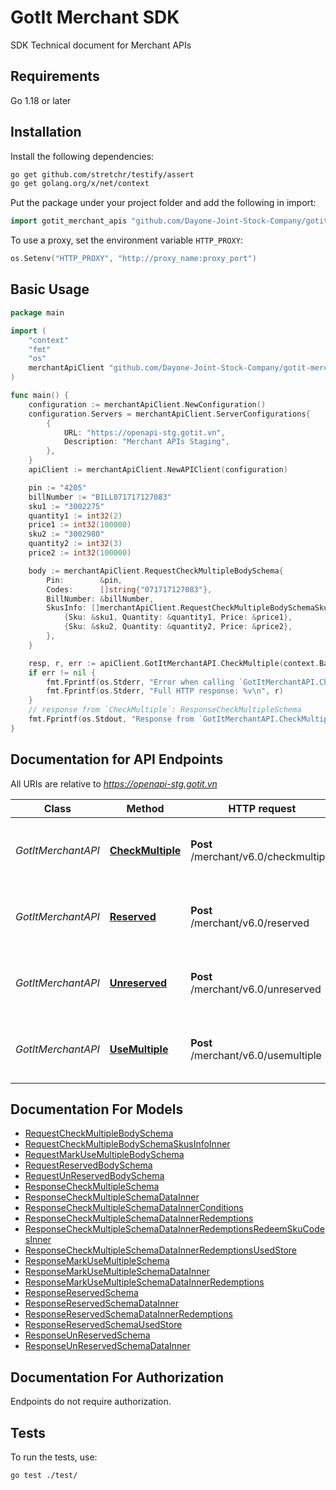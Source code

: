 # GotIt Merchant SDK

SDK Technical document for Merchant APIs

## Requirements
Go 1.18 or later

## Installation

Install the following dependencies:

```sh
go get github.com/stretchr/testify/assert
go get golang.org/x/net/context
```

Put the package under your project folder and add the following in import:

```go
import gotit_merchant_apis "github.com/Dayone-Joint-Stock-Company/gotit-merchant-go-sdk/v1.0.0"
```

To use a proxy, set the environment variable `HTTP_PROXY`:

```go
os.Setenv("HTTP_PROXY", "http://proxy_name:proxy_port")
```

## Basic Usage

```go
package main

import (
	"context"
	"fmt"
	"os"
	merchantApiClient "github.com/Dayone-Joint-Stock-Company/gotit-merchant-go-sdk"
)

func main() {
    configuration := merchantApiClient.NewConfiguration()
    configuration.Servers = merchantApiClient.ServerConfigurations{
        {
            URL: "https://openapi-stg.gotit.vn",
            Description: "Merchant APIs Staging",
        },
    }
    apiClient := merchantApiClient.NewAPIClient(configuration)

    pin := "4205"
    billNumber := "BILL071717127083"
    sku1 := "3002275"
    quantity1 := int32(2)
    price1 := int32(100000)
    sku2 := "3002980"
    quantity2 := int32(3)
    price2 := int32(100000)

    body := merchantApiClient.RequestCheckMultipleBodySchema{
        Pin:        &pin,
        Codes:      []string{"071717127083"},
        BillNumber: &billNumber,
        SkusInfo: []merchantApiClient.RequestCheckMultipleBodySchemaSkusInfoInner{
            {Sku: &sku1, Quantity: &quantity1, Price: &price1},
            {Sku: &sku2, Quantity: &quantity2, Price: &price2},
        },
    }

    resp, r, err := apiClient.GotItMerchantAPI.CheckMultiple(context.Background()).RequestCheckMultipleBodySchema(body).Execute()
    if err != nil {
        fmt.Fprintf(os.Stderr, "Error when calling `GotItMerchantAPI.CheckMultiple``: %v\n", err)
        fmt.Fprintf(os.Stderr, "Full HTTP response: %v\n", r)
    }
    // response from `CheckMultiple`: ResponseCheckMultipleSchema
    fmt.Fprintf(os.Stdout, "Response from `GotItMerchantAPI.CheckMultiple`: %v\n", resp)
}
```

## Documentation for API Endpoints

All URIs are relative to *https://openapi-stg.gotit.vn*

Class | Method | HTTP request | Description
------------ | ------------- | ------------- | -------------
*GotItMerchantAPI* | [**CheckMultiple**](docs/GotItMerchantAPI.md#checkmultiple) | **Post** /merchant/v6.0/checkmultiple | Check multiple vouchers are valid or not
*GotItMerchantAPI* | [**Reserved**](docs/GotItMerchantAPI.md#reserved) | **Post** /merchant/v6.0/reserved | Reserved multiple vouchers for a fixed bill number.
*GotItMerchantAPI* | [**Unreserved**](docs/GotItMerchantAPI.md#unreserved) | **Post** /merchant/v6.0/unreserved | Reserved multiple vouchers for a fixed bill number.
*GotItMerchantAPI* | [**UseMultiple**](docs/GotItMerchantAPI.md#usemultiple) | **Post** /merchant/v6.0/usemultiple | Reserved multiple vouchers for a fixed bill number.


## Documentation For Models

 - [RequestCheckMultipleBodySchema](docs/RequestCheckMultipleBodySchema.md)
 - [RequestCheckMultipleBodySchemaSkusInfoInner](docs/RequestCheckMultipleBodySchemaSkusInfoInner.md)
 - [RequestMarkUseMultipleBodySchema](docs/RequestMarkUseMultipleBodySchema.md)
 - [RequestReservedBodySchema](docs/RequestReservedBodySchema.md)
 - [RequestUnReservedBodySchema](docs/RequestUnReservedBodySchema.md)
 - [ResponseCheckMultipleSchema](docs/ResponseCheckMultipleSchema.md)
 - [ResponseCheckMultipleSchemaDataInner](docs/ResponseCheckMultipleSchemaDataInner.md)
 - [ResponseCheckMultipleSchemaDataInnerConditions](docs/ResponseCheckMultipleSchemaDataInnerConditions.md)
 - [ResponseCheckMultipleSchemaDataInnerRedemptions](docs/ResponseCheckMultipleSchemaDataInnerRedemptions.md)
 - [ResponseCheckMultipleSchemaDataInnerRedemptionsRedeemSkuCodesInner](docs/ResponseCheckMultipleSchemaDataInnerRedemptionsRedeemSkuCodesInner.md)
 - [ResponseCheckMultipleSchemaDataInnerRedemptionsUsedStore](docs/ResponseCheckMultipleSchemaDataInnerRedemptionsUsedStore.md)
 - [ResponseMarkUseMultipleSchema](docs/ResponseMarkUseMultipleSchema.md)
 - [ResponseMarkUseMultipleSchemaDataInner](docs/ResponseMarkUseMultipleSchemaDataInner.md)
 - [ResponseMarkUseMultipleSchemaDataInnerRedemptions](docs/ResponseMarkUseMultipleSchemaDataInnerRedemptions.md)
 - [ResponseReservedSchema](docs/ResponseReservedSchema.md)
 - [ResponseReservedSchemaDataInner](docs/ResponseReservedSchemaDataInner.md)
 - [ResponseReservedSchemaDataInnerRedemptions](docs/ResponseReservedSchemaDataInnerRedemptions.md)
 - [ResponseReservedSchemaUsedStore](docs/ResponseReservedSchemaUsedStore.md)
 - [ResponseUnReservedSchema](docs/ResponseUnReservedSchema.md)
 - [ResponseUnReservedSchemaDataInner](docs/ResponseUnReservedSchemaDataInner.md)


## Documentation For Authorization

Endpoints do not require authorization.


## Tests

To run the tests, use:

```bash
go test ./test/
```